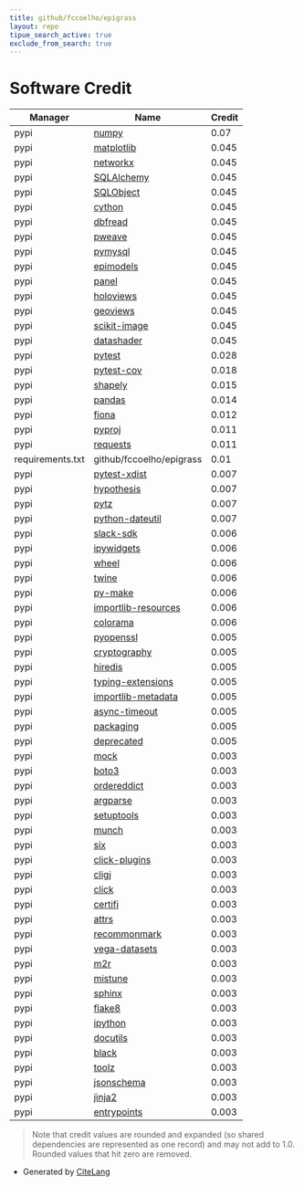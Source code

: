 ```yaml
---
title: github/fccoelho/epigrass
layout: repo
tipue_search_active: true
exclude_from_search: true
---
```

# Software Credit

|Manager|Name|Credit|
|-------|----|------|
|pypi|[numpy](https://www.numpy.org)|0.07|
|pypi|[matplotlib](https://matplotlib.org)|0.045|
|pypi|[networkx](https://networkx.org/)|0.045|
|pypi|[SQLAlchemy](https://www.sqlalchemy.org)|0.045|
|pypi|[SQLObject](http://sqlobject.org/)|0.045|
|pypi|[cython](http://cython.org/)|0.045|
|pypi|[dbfread](https://dbfread.readthedocs.io/)|0.045|
|pypi|[pweave](http://mpastell.com/pweave)|0.045|
|pypi|[pymysql](https://github.com/PyMySQL/PyMySQL/)|0.045|
|pypi|[epimodels](https://github.com/fccoelho/epimodels)|0.045|
|pypi|[panel](http://panel.holoviz.org)|0.045|
|pypi|[holoviews](https://pypi.org/project/holoviews)|0.045|
|pypi|[geoviews](https://pypi.org/project/geoviews)|0.045|
|pypi|[scikit-image](https://pypi.org/project/scikit-image)|0.045|
|pypi|[datashader](https://pypi.org/project/datashader)|0.045|
|pypi|[pytest](https://pypi.org/project/pytest)|0.028|
|pypi|[pytest-cov](https://pypi.org/project/pytest-cov)|0.018|
|pypi|[shapely](https://github.com/shapely/shapely)|0.015|
|pypi|[pandas](https://pandas.pydata.org)|0.014|
|pypi|[fiona](http://github.com/Toblerity/Fiona)|0.012|
|pypi|[pyproj](https://pypi.org/project/pyproj)|0.011|
|pypi|[requests](https://pypi.org/project/requests)|0.011|
|requirements.txt|github/fccoelho/epigrass|0.01|
|pypi|[pytest-xdist](https://pypi.org/project/pytest-xdist)|0.007|
|pypi|[hypothesis](https://pypi.org/project/hypothesis)|0.007|
|pypi|[pytz](https://pypi.org/project/pytz)|0.007|
|pypi|[python-dateutil](https://pypi.org/project/python-dateutil)|0.007|
|pypi|[slack-sdk](https://pypi.org/project/slack-sdk)|0.006|
|pypi|[ipywidgets](https://pypi.org/project/ipywidgets)|0.006|
|pypi|[wheel](https://pypi.org/project/wheel)|0.006|
|pypi|[twine](https://pypi.org/project/twine)|0.006|
|pypi|[py-make](https://pypi.org/project/py-make)|0.006|
|pypi|[importlib-resources](https://pypi.org/project/importlib-resources)|0.006|
|pypi|[colorama](https://pypi.org/project/colorama)|0.006|
|pypi|[pyopenssl](https://pypi.org/project/pyopenssl)|0.005|
|pypi|[cryptography](https://pypi.org/project/cryptography)|0.005|
|pypi|[hiredis](https://pypi.org/project/hiredis)|0.005|
|pypi|[typing-extensions](https://pypi.org/project/typing-extensions)|0.005|
|pypi|[importlib-metadata](https://pypi.org/project/importlib-metadata)|0.005|
|pypi|[async-timeout](https://pypi.org/project/async-timeout)|0.005|
|pypi|[packaging](https://pypi.org/project/packaging)|0.005|
|pypi|[deprecated](https://pypi.org/project/deprecated)|0.005|
|pypi|[mock](https://pypi.org/project/mock)|0.003|
|pypi|[boto3](https://pypi.org/project/boto3)|0.003|
|pypi|[ordereddict](https://pypi.org/project/ordereddict)|0.003|
|pypi|[argparse](https://pypi.org/project/argparse)|0.003|
|pypi|[setuptools](https://pypi.org/project/setuptools)|0.003|
|pypi|[munch](https://pypi.org/project/munch)|0.003|
|pypi|[six](https://pypi.org/project/six)|0.003|
|pypi|[click-plugins](https://pypi.org/project/click-plugins)|0.003|
|pypi|[cligj](https://pypi.org/project/cligj)|0.003|
|pypi|[click](https://pypi.org/project/click)|0.003|
|pypi|[certifi](https://pypi.org/project/certifi)|0.003|
|pypi|[attrs](https://pypi.org/project/attrs)|0.003|
|pypi|[recommonmark](https://pypi.org/project/recommonmark)|0.003|
|pypi|[vega-datasets](https://pypi.org/project/vega-datasets)|0.003|
|pypi|[m2r](https://pypi.org/project/m2r)|0.003|
|pypi|[mistune](https://pypi.org/project/mistune)|0.003|
|pypi|[sphinx](https://pypi.org/project/sphinx)|0.003|
|pypi|[flake8](https://pypi.org/project/flake8)|0.003|
|pypi|[ipython](https://pypi.org/project/ipython)|0.003|
|pypi|[docutils](https://pypi.org/project/docutils)|0.003|
|pypi|[black](https://pypi.org/project/black)|0.003|
|pypi|[toolz](https://pypi.org/project/toolz)|0.003|
|pypi|[jsonschema](https://pypi.org/project/jsonschema)|0.003|
|pypi|[jinja2](https://pypi.org/project/jinja2)|0.003|
|pypi|[entrypoints](https://pypi.org/project/entrypoints)|0.003|


> Note that credit values are rounded and expanded (so shared dependencies are represented as one record) and may not add to 1.0. Rounded values that hit zero are removed.


- Generated by [CiteLang](https://github.com/vsoch/citelang)
